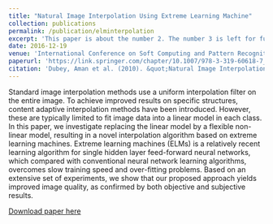 ```yaml
---
title: "Natural Image Interpolation Using Extreme Learning Machine"
collection: publications
permalink: /publication/elminterpolation
excerpt: 'This paper is about the number 2. The number 3 is left for future work.'
date: 2016-12-19
venue: 'International Conference on Soft Computing and Pattern Recognition, 2016.'
paperurl: 'https://link.springer.com/chapter/10.1007/978-3-319-60618-7_34'
citation: 'Dubey, Aman et al. (2010). &quot;Natural Image Interpolation Using Extreme Learning Machine.&quot; <i>International Conference on Soft Computing and Pattern Recognition. </i>. Springer, Cham, 2016..'
---
```

Standard image interpolation methods use a uniform interpolation filter on the entire image. To achieve improved results on specific structures, content adaptive interpolation methods have been introduced. However, these are typically limited to fit image data into a linear model in each class. In this paper, we investigate replacing the linear model by a flexible non-linear model, resulting in a novel interpolation algorithm based on extreme learning machines. Extreme learning machines (ELMs) is a relatively recent learning algorithm for single hidden layer feed-forward neural networks, which compared with conventional neural network learning algorithms, overcomes slow training speed and over-fitting problems. Based on an extensive set of experiments, we show that our proposed approach yields improved image quality, as confirmed by both objective and subjective results.

[Download paper here](https://link.springer.com/chapter/10.1007/978-3-319-60618-7_34)

